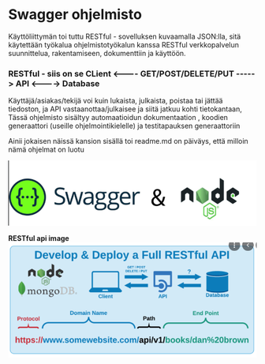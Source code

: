 <H1> Swagger ohjelmisto </H1>

Käyttöliittymän toi tuttu RESTful - sovelluksen kuvaamalla JSON:lla, 
sitä käytettään työkalua ohjelmistotyökalun kanssa RESTful verkkopalvelun suunnittelua, rakentamiseen, dokumenttiin ja käyttöön.

<h3> RESTful - siis on se CLient <---- GET/POST/DELETE/PUT -----> API <----> Database </h3>

Käyttäjä/asiakas/tekijä voi kuin lukaista, julkaista, poistaa tai jättää tiedoston, ja API vastaanottaa/julkaisee ja siitä jatkuu kohti tietokantaan,
Tässä ohjelmisto sisältyy automaatioidun dokumentaation , koodien generaattori (useille ohjelmointikielelle) ja testitapauksen generaattoriin

Ainii jokaisen näissä kansion sisällä toi readme.md on päiväys, että milloin nämä ohjelmat on luotu


![Alt text](SwaggerJS-1.PNG?raw=true "None")

<b>RESTful api image</b>
![Alt text](Restful-1.PNG?raw=true "None")
